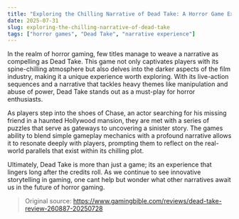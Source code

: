 ```yaml
---
title: "Exploring the Chilling Narrative of Dead Take: A Horror Game Experience"
date: 2025-07-31
slug: exploring-the-chilling-narrative-of-dead-take
tags: ["horror games", "Dead Take", "narrative experience"]
---
```


In the realm of horror gaming, few titles manage to weave a narrative as compelling as Dead Take. This game not only captivates players with its spine-chilling atmosphere but also delves into the darker aspects of the film industry, making it a unique experience worth exploring. With its live-action sequences and a narrative that tackles heavy themes like manipulation and abuse of power, Dead Take stands out as a must-play for horror enthusiasts.

As players step into the shoes of Chase, an actor searching for his missing friend in a haunted Hollywood mansion, they are met with a series of puzzles that serve as gateways to uncovering a sinister story. The games ability to blend simple gameplay mechanics with a profound narrative allows it to resonate deeply with players, prompting them to reflect on the real-world parallels that exist within its chilling plot.

Ultimately, Dead Take is more than just a game; its an experience that lingers long after the credits roll. As we continue to see innovative storytelling in gaming, one cant help but wonder what other narratives await us in the future of horror gaming.
> Original source: https://www.gamingbible.com/reviews/dead-take-review-260887-20250728